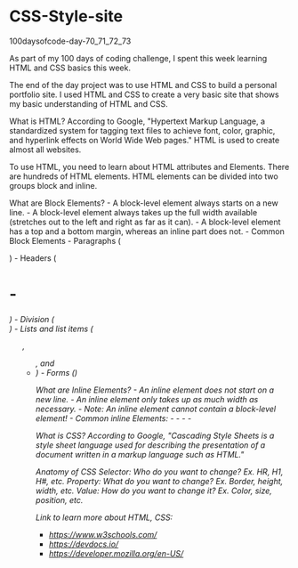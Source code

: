# CSS-Style-site
100daysofcode-day-70_71_72_73

As part of my 100 days of coding challenge, I spent this week learning HTML and CSS basics this week.

The end of the day project was to use HTML and CSS to build a personal portfolio site. I used HTML and CSS to create a very basic site that shows my basic understanding of HTML and CSS.


What is HTML?
According to Google, "Hypertext Markup Language, a standardized system for tagging text files to achieve font, color, graphic, and hyperlink effects on World Wide Web pages."
HTML is used to create almost all websites.

To use HTML, you need to learn about HTML attributes and Elements. There are hundreds of HTML elements. HTML elements can be divided into two groups block and inline.

  What are Block Elements?
    - A block-level element always starts on a new line.
    - A block-level element always takes up the full width available (stretches out to the left and right as far as it can).
    - A block-level element has a top and a bottom margin, whereas an inline part does not.
    - Common Block Elements
      	- Paragraphs (<P>)
      	- Headers (<h1> - <h6>)
      	- Division (<div>)
      	- Lists and list items (<ol>, <ul>, and <li>)
      	- Forms (<forms>)
 
  What are Inline Elements?
     - An inline element does not start on a new line.
     - An inline element only takes up as much width as necessary.
     - Note: An inline element cannot contain a block-level element!
     - Common inline Elements:
	- <a>
    	- <span>
    	- <i>
    	- <img>
 
 
What is CSS?
According to Google, "Cascading Style Sheets is a style sheet language used for describing the presentation of a document written in a markup language such as HTML."

Anatomy of CSS
  Selector: Who do you want to change? Ex. HR, H1, H#, etc.
  Property: What do you want to change? Ex. Border, height, width, etc.
  Value: How do you want to change it? Ex. Color, size, position, etc.
      
	
	
Link to learn more about HTML, CSS:
  - https://www.w3schools.com/
  - https://devdocs.io/
  - https://developer.mozilla.org/en-US/



